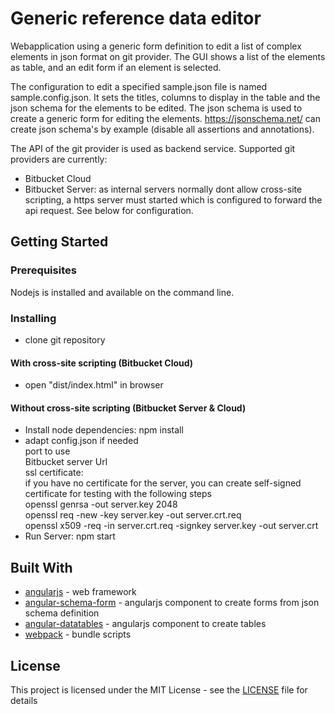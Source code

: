 # Generic reference data editor

Webapplication using a generic form definition to edit a list of complex elements in json format on git provider.
The GUI shows a list of the elements as table, and an edit form if an element is selected.

The configuration to edit a specified sample.json file is named sample.config.json. It sets the titles, columns to display in the table and the json schema for the elements to be edited. The json schema is used to create a generic form for editing the elements. https://jsonschema.net/ can create json schema's by example (disable all assertions and annotations).

The API of the git provider is used as backend service. Supported git providers are currently:
* Bitbucket Cloud
* Bitbucket Server: as internal servers normally dont allow cross-site scripting, a https server must started which is configured to forward the api request. See below for configuration.

## Getting Started

### Prerequisites
Nodejs is installed and available on the command line.

### Installing
* clone git repository

#### With cross-site scripting (Bitbucket Cloud)
* open "dist/index.html" in browser

#### Without cross-site scripting (Bitbucket Server & Cloud)
* Install node dependencies: npm install
* adapt config.json if needed  
  port to use  
  Bitbucket server Url  
  ssl certificate:  
  if you have no certificate for the server, you can create self-signed certificate for testing with the following steps  
    openssl genrsa -out server.key 2048  
    openssl req -new -key server.key -out server.crt.req  
    openssl x509 -req -in server.crt.req -signkey server.key -out server.crt  
* Run Server: npm start

## Built With
* [angularjs](https://angularjs.org/) - web framework
* [angular-schema-form](https://github.com/json-schema-form/angular-schema-form) - angularjs component to create forms from json schema definition
* [angular-datatables](http://l-lin.github.io/angular-datatables/archives/#!/welcome) - angularjs component to create tables
* [webpack](https://webpack.js.org) - bundle scripts

## License
This project is licensed under the MIT License - see the [LICENSE](LICENSE) file for details
